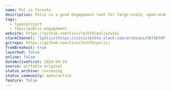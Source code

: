 ```yaml
---
name: Pol.is Toronto
description: Polis is a good engagement tool for large-scale, open-ended feedback gathering.
tags:
  - type/project
  - topic/public-engagement
website: https://github.com/CivicTechTO/polis/wiki
slackChannel: "[polis](https://civictechto.slack.com/archives/C07167VPT7S)"
gitrepo: https://github.com/CivicTechTO/polis/
fromBreakout: true
launched: false
online: false
dateActiveFirst: 2024-04-24
source: airtable original
status_archive: reviewing
status_community: open/active
feature: false
---
```

